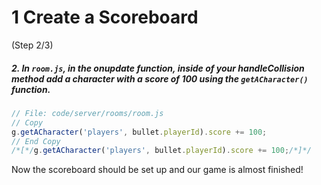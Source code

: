 # 1 Create a Scoreboard
 (Step 2/3)

##### 2. In `room.js`, in the onupdate function, inside of your handleCollision method add a character with a score of 100 using the `getACharacter()` function.

``` javascript
// File: code/server/rooms/room.js
// Copy
g.getACharacter('players', bullet.playerId).score += 100;
// End Copy
/*[*/g.getACharacter('players', bullet.playerId).score += 100;/*]*/
```

Now the scoreboard should be set up and our game is almost finished!
